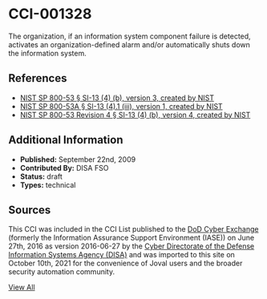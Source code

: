 # CCI-001328

The organization, if an information system component failure is detected, activates an organization-defined alarm and/or automatically shuts down the information system.

## References ##

* [NIST SP 800-53 § SI-13 (4) (b), version 3, created by NIST](http://csrc.nist.gov/publications/PubsSPs.html)
* [NIST SP 800-53A § SI-13 (4).1 (iii), version 1, created by NIST](http://csrc.nist.gov/publications/PubsSPs.html)
* [NIST SP 800-53 Revision 4 § SI-13 (4) (b), version 4, created by NIST](http://csrc.nist.gov/publications/PubsSPs.html)


## Additional Information ##

* **Published:** September 22nd, 2009
* **Contributed By:** DISA FSO
* **Status:** draft
* **Types:** technical

## Sources ##

This CCI was included in the CCI List published to the [DoD Cyber Exchange](https://public.cyber.mil/stigs/cci/)
(formerly the Information Assurance Support Environment (IASE)) on June 27th, 2016 as version
2016-06-27 by the [Cyber Directorate of the Defense Information Systems Agency (DISA)](https://public.cyber.mil/about-cyber/)
and was imported to this site on October 10th, 2021 for the convenience of Joval users and the broader
security automation community.

[View All](../README.md)
